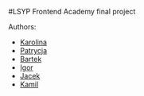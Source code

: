 #LSYP Frontend Academy final project

Authors:
* [Karolina](https://github.com/KarolAdam)
* [Patrycja](https://github.com/PatrycjaPaczkowska/)
* [Bartek](https://github.com/byte210)
* [Igor](https://github.com/IggyTRPD)
* [Jacek](https://github.com/kruzyk)
* [Kamil](https://github.com/kamilponiatowski)
